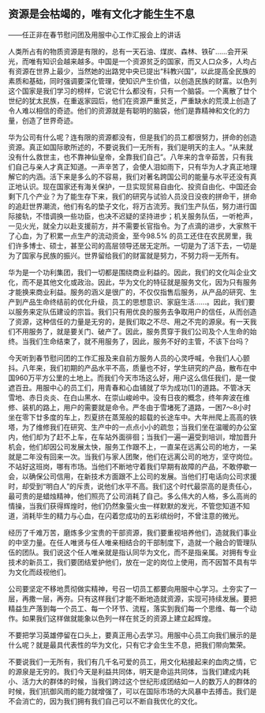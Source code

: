 ## 资源是会枯竭的，唯有文化才能生生不息

——任正非在春节慰问团及用服中心工作汇报会上的讲话






人类所占有的物质资源是有限的，总有一天石油、煤炭、森林、铁矿……会开采光，而唯有知识会越来越多。中国是一个资源贫乏的国家，而又人口众多，人均占有资源在世界上最少，当然她的出路党中央已提出“科教兴国”，以此提高全民族的素质和基础，同时强调要深化管理，使知识产生价值，以创造民族的财富。以色列这个国家是我们学习的榜样，它说它什么都没有，只有一个脑袋。一个离散了廿个世纪的犹太民族，在重返家园后，他们在资源严重贫乏，严重缺水的荒漠上创造了令人难以相信的奇迹。他们的资源就是有聪明的脑袋，他们是靠精神和文化的力量，创造了世界奇迹。

华为公司有什么呢？连有限的资源都没有，但是我们的员工都很努力，拼命的创造资源。真正如国际歌所述的，不要说我们一无所有，我们是明天的主人。“从来就没有什么救世主，也不靠神仙皇帝，全靠我们自己”。八年来的含辛茹苦，只有我们自己与亲人才真正知道。一声辛苦了，会使人泪如雨下，只有华为人才真正地理解它的内涵。活下来是多么的不容易，我们对著名跨国公司的能量与水平还没有真正地认识。现在国家还有海关保护，一旦实现贸易自由化、投资自由化、中国还会剩下几个产业？为了能生存下来，我们的研究与试验人员没日没夜的拼命干，拼命的追赶世界潮流，他们有名的垫子文化，将万古流芳。我们生产队伍，努力进行国际接轨，不惜调换一些功臣，也决不迟疑的坚持进步；机关服务队伍，一听枪声，一见火光，就全力以赴支援前方，并不需要长官指令。为了点滴的进步，大家熬干了心血，为了积累一点生产的流动资金，至今98.5% 的员工还住在农民房里，我们许多博士、硕士，甚至公司的高层领导还居无定所。一切是为了活下去，一切是为了国家与民族的振兴。世界留给我们的财富就是努力，不努力将一无所有。

华为是一个功利集团，我们一切都是围绕商业利益的。因此，我们的文化叫企业文化，而不是其他文化或政治。因此，华为文化的特征就是服务文化，因为只有服务才能换来商业利益。服务的涵义是很广的，不仅仅指售后服务，从产品的研究、生产到产品生命终结前的优化升级，员工的思想意识、家庭生活……。因此，我们要以服务来定队伍建设的宗旨。我们只有用优良的服务去争取用户的信任，从而创造了资源，这种信任的力量是无穷的，是我们取之不尽、用之不完的源泉。有一天我们不用服务了，就是要关门、破产了。因此，服务贯穿于我们公司及个人生命的始终。当我们生命结束了，就不用服务了，因此，服务不好的主管，不该下台吗？

今天听到春节慰问团的工作汇报及来自前方服务人员的心灵呼喊，令我们人心颤抖。八年来，我们初期的产品水平不高，质量也不好，学生研究的产品，散布在中国960万平方公里的土地上。而我们今天市场这么好，用户这么信任我们，是一俊遮百丑。用服中心的员工们，用青春和心血铺就了华为成功[1]的道路。不管冰天雪地、赤日炎炎、在白山黑水、在崇山峻岭中。没有日夜的概念，终年奔波在维修、装机的路上，用户的需要就是命令。严冬由于雪堵死了道路，一困7～8小时坐在零下廿多度的车上，烈夏挤在蒸笼般的超载的长途车中。大年卅爬上高高的铁塔，为了维修我们在研究、生产中的一点点小小的疏忽；当我们坐在温暖的办公室内，他们却为了赶不上车，在车站外面徘徊；当我们一遍一遍受到培训，增加晋升机会，他们却因公司发展太快，服务工作跟不上，一直呆在远离公司的地方，一呆就是二年没有回来一次。当我们与家人团聚，他们在远离公司的地方，坚守岗位。不站好这班岗，哪有市场。当他们不断地守着我们早期有故障的产品，不敢停歇一会，以确保公司信用，在新技术方面跟不上公司的发展。当他们打电话向公司求援时，却受到“明白人”的斥责，说他们水平不高。我们这个时代最崇高的是责任心，最可贵的是蜡烛精神，他们照亮了公司消耗了自己。多么伟大的人格，多么高尚的情操，当我们获得辉煌时，他们仍然象萤火虫一样默默的发光，不管您知道不知道，消耗毕生的精力与心血，在闪着您成功的五彩缤纷时，不曾注意的微光。

经历了千难万苦，磨炼多少宝贵的干部资源，我们要重视培养他们，造就我们事业的中坚力量。在任人唯贤与任人唯亲相结合的干部制度下，造就一个融合的管理队伍的团队。我们说这个任人唯亲就是指认同华为文化，而不是指亲属。对拥有专业技术的新员工，我们要团结爱护他们，放在一定的岗位上使用，而不因暂不具有华为文化而歧视他们。

公司要坚定不移地贯彻做实精神，号召一切员工都要向用服中心学习。土夯实了一层，再撒一层，再夯。只有这样我们才能不断地造就资源，实现可持续发展。要把精益生产落到每一个员工、每一个环节、流程，落实到我们每一个思维、每一个动作。如果我们这样做就能象以色列一样在贫乏的资源上建立起辉煌。

不要把学习英雄停留在口头上，要真正用心去学习。用服中心员工向我们展示的是什么呢？就是最具代表性的华为文化，只有它才会生生不息，把我们带向繁荣。

不要说我们一无所有，我们有几千名可爱的员工，用文化粘接起来的血肉之情，它的源泉是无穷的。我们今天是利益共同体，明天是命运共同体，当我们建成内耗小、活力大的群体的时候，当我们跨过这个世纪形成团结如一人的数万人的群体的时候，我们抗御风雨的能力就增强了，可以在国际市场的大风暴中去搏击。我们是不会消亡的，因为我们拥有我们自己可以不断自我优化的文化。
